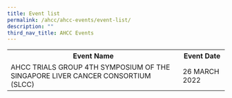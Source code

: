 ```yaml
---
title: Event list
permalink: /ahcc/ahcc-events/event-list/
description: ""
third_nav_title: AHCC Events
---
```

<table>
	<tbody>
		<tr>
			<th>
			Event Name
			</th>
			<th>
			Event Date
			</th>
		</tr><tr>
			<td>
			AHCC TRIALS GROUP 4TH SYMPOSIUM OF THE SINGAPORE LIVER CANCER CONSORTIUM (SLCC) 
			</td>
			<td>
			26 MARCH 2022
			</td>
		</tr>
	</tbody>
</table>
	
			